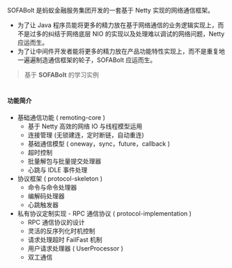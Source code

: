 SOFABolt 是蚂蚁金融服务集团开发的一套基于 Netty 实现的网络通信框架。
- 为了让 Java 程序员能将更多的精力放在基于网络通信的业务逻辑实现上，而不是过多的纠结于网络底层 NIO 的实现以及处理难以调试的网络问题，Netty 应运而生。
- 为了让中间件开发者能将更多的精力放在产品功能特性实现上，而不是重复地一遍遍制造通信框架的轮子，SOFABolt 应运而生。
> 基于 **SOFABolt** 的学习实例

#

#### 功能简介
- 基础通信功能 ( remoting-core )
    - 基于 Netty 高效的网络 IO 与线程模型运用
    - 连接管理 (无锁建连，定时断链，自动重连)
    - 基础通信模型 ( oneway，sync，future，callback )
    - 超时控制
    - 批量解包与批量提交处理器
    - 心跳与 IDLE 事件处理
- 协议框架 ( protocol-skeleton )
    - 命令与命令处理器
    - 编解码处理器
    - 心跳触发器
- 私有协议定制实现 - RPC 通信协议 ( protocol-implementation )
    - RPC 通信协议的设计
    - 灵活的反序列化时机控制
    - 请求处理超时 FailFast 机制
    - 用户请求处理器 ( UserProcessor )
    - 双工通信